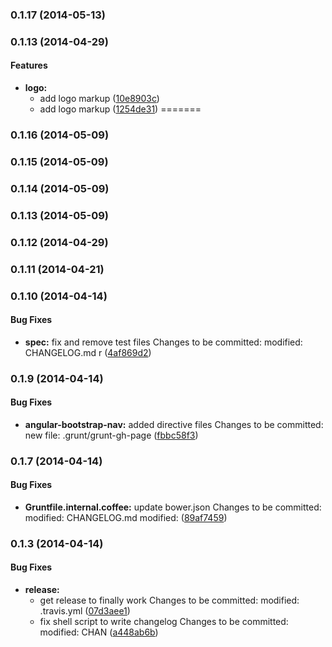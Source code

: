 <a name="0.1.17"></a>
### 0.1.17 (2014-05-13)


<a name="0.1.13"></a>
### 0.1.13 (2014-04-29)


#### Features

* **logo:**
  * add logo markup ([10e8903c](http://github.rackspace.com/rackerlabs/angular-bootstrap-nav/commit/10e8903c8dddd38ab4b7b1668457936cd8d60e45))
  * add logo markup ([1254de31](http://github.rackspace.com/rackerlabs/angular-bootstrap-nav/commit/1254de311eb0174525de289dd23beac704e125f5))
=======
<a name="0.1.16"></a>
### 0.1.16 (2014-05-09)


<a name="0.1.15"></a>
### 0.1.15 (2014-05-09)


<a name="0.1.14"></a>
### 0.1.14 (2014-05-09)


<a name="0.1.13"></a>
### 0.1.13 (2014-05-09)


<a name="0.1.12"></a>
### 0.1.12 (2014-04-29)


<a name="0.1.11"></a>
### 0.1.11 (2014-04-21)


<a name="0.1.10"></a>
### 0.1.10 (2014-04-14)


#### Bug Fixes

* **spec:** fix and remove test files  Changes to be committed: 	modified:   CHANGELOG.md 	r ([4af869d2](http://github.rackspace.com/rackerlabs/angular-bootstrap-nav/commit/4af869d2f8117217c4a2b007dd9351919910da79))


<a name="0.1.9"></a>
### 0.1.9 (2014-04-14)


#### Bug Fixes

* **angular-bootstrap-nav:** added directive files Changes to be committed: 	new file:   .grunt/grunt-gh-page ([fbbc58f3](http://github.rackspace.com/rackerlabs/angular-bootstrap-nav/commit/fbbc58f3d64ba396138135f02edd1fe074333198))


<a name="0.1.7"></a>
### 0.1.7 (2014-04-14)


#### Bug Fixes

* **Gruntfile.internal.coffee:** update bower.json  Changes to be committed: 	modified:   CHANGELOG.md 	modified: ([89af7459](http://github.rackspace.com/rackerlabs/angular-bootstrap-nav/commit/89af7459a92e21951971390fac153bf314f48d8b))


<a name="0.1.3"></a>
### 0.1.3 (2014-04-14)


#### Bug Fixes

* **release:**
  * get release to finally work  Changes to be committed: 	modified:   .travis.yml 	 ([07d3aee1](http://github.rackspace.com/rackerlabs/angular-bootstrap-nav/commit/07d3aee10f80a9972b827bc5b4158d29eea2ba1f))
  * fix shell script to write changelog   Changes to be committed: 	modified:   CHAN ([a448ab6b](http://github.rackspace.com/rackerlabs/angular-bootstrap-nav/commit/a448ab6bdccf3ec515a1459148ad5aa6d7a0286c))

